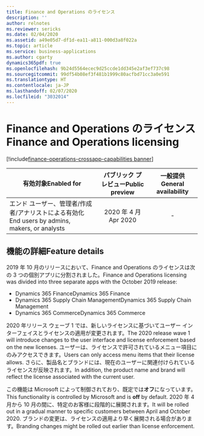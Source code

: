 ```yaml
---
title: Finance and Operations のライセンス
description: ''
author: relnotes
ms.reviewer: sericks
ms.date: 02/04/2020
ms.assetid: a49e05d7-df1d-ea11-a811-000d3a8f022a
ms.topic: article
ms.service: business-applications
ms.author: cgarty
dynamics365pdf: true
ms.openlocfilehash: 9b24d5564ecec9d25ccde1dd345e2af3ef737c98
ms.sourcegitcommit: 99df54b08ef3f481b1999c80acfbd71cc3a0e591
ms.translationtype: HT
ms.contentlocale: ja-JP
ms.lasthandoff: 02/07/2020
ms.locfileid: "3032014"
---
```

# <a name="finance-and-operations-licensing"></a><span data-ttu-id="c92ee-102">Finance and Operations のライセンス</span><span class="sxs-lookup"><span data-stu-id="c92ee-102">Finance and Operations licensing</span></span>
[!include[finance-operations-crossapp-capabilities banner](../includes/finance-operations-crossapp-capabilities.md)]

| <span data-ttu-id="c92ee-103">有効対象</span><span class="sxs-lookup"><span data-stu-id="c92ee-103">Enabled for</span></span>    |  <span data-ttu-id="c92ee-104">パブリック プレビュー</span><span class="sxs-lookup"><span data-stu-id="c92ee-104">Public preview</span></span> | <span data-ttu-id="c92ee-105">一般提供</span><span class="sxs-lookup"><span data-stu-id="c92ee-105">General availability</span></span> | 
| ---------- | :----------: |:----------: |
|<span data-ttu-id="c92ee-106">エンド ユーザー、管理者/作成者/アナリストによる有効化</span><span class="sxs-lookup"><span data-stu-id="c92ee-106">End users by admins, makers, or analysts</span></span>|<span data-ttu-id="c92ee-107">2020 年 4 月</span><span class="sxs-lookup"><span data-stu-id="c92ee-107">Apr 2020</span></span>| -|






## <a name="feature-details"></a><span data-ttu-id="c92ee-108">機能の詳細</span><span class="sxs-lookup"><span data-stu-id="c92ee-108">Feature details</span></span>
<!--feature detail start -->
<span data-ttu-id="c92ee-109">2019 年 10 月のリリースにおいて、Finance and Operations のライセンスは次の 3 つの個別アプリに分割されました。</span><span class="sxs-lookup"><span data-stu-id="c92ee-109">Finance and Operations licensing was divided into three separate apps with the October 2019 release:</span></span> 

- <span data-ttu-id="c92ee-110">Dynamics 365 Finance</span><span class="sxs-lookup"><span data-stu-id="c92ee-110">Dynamics 365 Finance</span></span> 
- <span data-ttu-id="c92ee-111">Dynamics 365 Supply Chain Management</span><span class="sxs-lookup"><span data-stu-id="c92ee-111">Dynamics 365 Supply Chain Management</span></span> 
- <span data-ttu-id="c92ee-112">Dynamics 365 Commerce</span><span class="sxs-lookup"><span data-stu-id="c92ee-112">Dynamics 365 Commerce</span></span>

<span data-ttu-id="c92ee-113">2020 年リリース ウェーブ 1 では、新しいライセンスに基づいてユーザー インターフェイスとライセンスの適用が変更されます。</span><span class="sxs-lookup"><span data-stu-id="c92ee-113">The 2020 release wave 1 will introduce changes to the user interface and license enforcement based on the new licenses.</span></span> <span data-ttu-id="c92ee-114">ユーザーは、ライセンスで許可されているメニュー項目にのみアクセスできます。</span><span class="sxs-lookup"><span data-stu-id="c92ee-114">Users can only access menu items that their license allows.</span></span> <span data-ttu-id="c92ee-115">さらに、製品名とブランドには、現在のユーザーに関連付けられているライセンスが反映されます。</span><span class="sxs-lookup"><span data-stu-id="c92ee-115">In addition, the product name and brand will reflect the license associated with the current user.</span></span> 

<span data-ttu-id="c92ee-116">この機能は Microsoft によって制御されており、既定では**オフ**になっています。</span><span class="sxs-lookup"><span data-stu-id="c92ee-116">This functionality is controlled by Microsoft and is **off** by default.</span></span> <span data-ttu-id="c92ee-117">2020 年 4 月から 10 月の間に、特定のお客様に段階的に展開されます。</span><span class="sxs-lookup"><span data-stu-id="c92ee-117">It will be rolled out in a gradual manner to specific customers between April and October 2020.</span></span> <span data-ttu-id="c92ee-118">ブランドの変更は、ライセンスの適用より早く展開される場合があります。</span><span class="sxs-lookup"><span data-stu-id="c92ee-118">Branding changes might be rolled out earlier than license enforcement.</span></span>
<!--feature detail end -->









